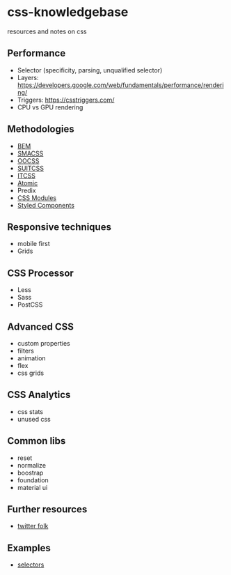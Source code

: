 # css-knowledgebase
resources and notes on css

## Performance

- Selector (specificity, parsing, unqualified selector)
- Layers: https://developers.google.com/web/fundamentals/performance/rendering/
- Triggers: https://csstriggers.com/
- CPU vs GPU rendering

## Methodologies

- [BEM](http://getbem.com/introduction/)
- [SMACSS](https://smacss.com/)
- [OOCSS](http://oocss.org/)
- [SUITCSS](http://suitcss.github.io/)
- [ITCSS](http://www.creativebloq.com/web-design/manage-large-css-projects-itcss-101517528)
- [Atomic](https://acss.io/)
- Predix
- [CSS Modules](https://github.com/css-modules/css-modules)
- [Styled Components](https://github.com/styled-components/styled-components)


## Responsive techniques

- mobile first
- Grids

## CSS Processor

- Less
- Sass
- PostCSS

## Advanced CSS

- custom properties
- filters
- animation
- flex
- css grids

## CSS Analytics

- css stats
- unused css

## Common libs

- reset
- normalize
- boostrap
- foundation
- material ui


## Further resources

- [twitter folk](https://github.com/vlad-saling/web/blob/master/README.md#twitter-accounts)

## Examples

- [selectors](https://github.com/vlad-saling/web/blob/master/css/selectors.css)

